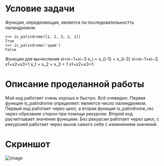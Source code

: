 # Условие задачи
Функция, определяющая, является ли последовательностть палиндромом.

```
>>> is_palindrome([1, 2, 3, 2, 1])
True
>>> is_palindrome('spam')
False
```
Функция для вычисления xi=xi−1+xi−3 x_i = x_{i-1} + x_{i-3} xi​=xi−1​+xi−3​, x1=x2=x3=1 x_1 = x_2 = x_3 = 1 x1​=x2​=x3​=1.
# Описание проделанной работы
Мой код работает очень хорошо и быстро. Всё очевидно. Первая функция is_palindrome определяет: является число палиндромом. 
Первый код работает через цикл, а вторая функция is_palindrome_rec через обрезание сторон при помощи рекурсии.
Второй код расчиттывает значение функциии. Без рекурсии работает через цикл, с рекурсией работает через вызов самого себя с изменением значений.
# Скриншот
![image](https://github.com/user-attachments/assets/edfff97c-be8e-4452-b4b6-48d4b0b3db27)
